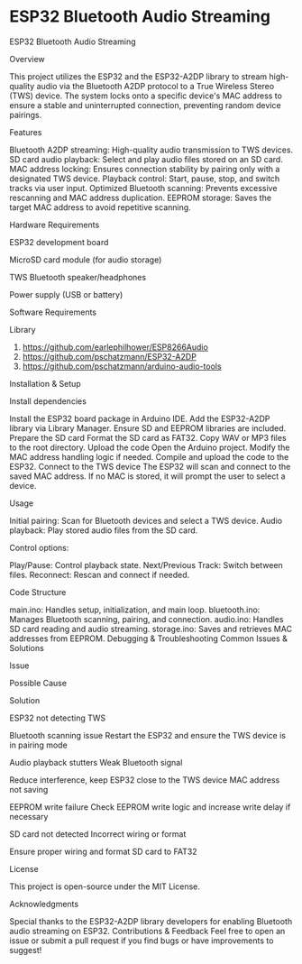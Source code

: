 # ESP32 Bluetooth Audio Streaming
ESP32 Bluetooth Audio Streaming

Overview

This project utilizes the ESP32 and the ESP32-A2DP library to stream high-quality audio via the Bluetooth A2DP protocol to a True Wireless Stereo (TWS) device. The system locks onto a specific device's MAC address to ensure a stable and uninterrupted connection, preventing random device pairings.

Features

Bluetooth A2DP streaming: High-quality audio transmission to TWS devices.
SD card audio playback: Select and play audio files stored on an SD card.
MAC address locking: Ensures connection stability by pairing only with a designated TWS device.
Playback control: Start, pause, stop, and switch tracks via user input.
Optimized Bluetooth scanning: Prevents excessive rescanning and MAC address duplication.
EEPROM storage: Saves the target MAC address to avoid repetitive scanning.

Hardware Requirements

ESP32 development board

MicroSD card module (for audio storage)

TWS Bluetooth speaker/headphones

Power supply (USB or battery)

Software Requirements

Library
1. https://github.com/earlephilhower/ESP8266Audio
2. https://github.com/pschatzmann/ESP32-A2DP
3. https://github.com/pschatzmann/arduino-audio-tools

Installation & Setup

Install dependencies

Install the ESP32 board package in Arduino IDE.
Add the ESP32-A2DP library via Library Manager.
Ensure SD and EEPROM libraries are included.
Prepare the SD card
Format the SD card as FAT32.
Copy WAV or MP3 files to the root directory.
Upload the code
Open the Arduino project.
Modify the MAC address handling logic if needed.
Compile and upload the code to the ESP32.
Connect to the TWS device
The ESP32 will scan and connect to the saved MAC address.
If no MAC is stored, it will prompt the user to select a device.

Usage

Initial pairing: Scan for Bluetooth devices and select a TWS device.
Audio playback: Play stored audio files from the SD card.

Control options:

Play/Pause: Control playback state.
Next/Previous Track: Switch between files.
Reconnect: Rescan and connect if needed.

Code Structure

main.ino: Handles setup, initialization, and main loop.
bluetooth.ino: Manages Bluetooth scanning, pairing, and connection.
audio.ino: Handles SD card reading and audio streaming.
storage.ino: Saves and retrieves MAC addresses from EEPROM.
Debugging & Troubleshooting
Common Issues & Solutions

Issue

Possible Cause

Solution

ESP32 not detecting TWS

Bluetooth scanning issue
Restart the ESP32 and ensure the TWS device is in pairing mode

Audio playback stutters
Weak Bluetooth signal

Reduce interference, keep ESP32 close to the TWS device
MAC address not saving

EEPROM write failure
Check EEPROM write logic and increase write delay if necessary

SD card not detected
Incorrect wiring or format

Ensure proper wiring and format SD card to FAT32

License

This project is open-source under the MIT License.

Acknowledgments

Special thanks to the ESP32-A2DP library developers for enabling Bluetooth audio streaming on ESP32.
Contributions & Feedback
Feel free to open an issue or submit a pull request if you find bugs or have improvements to suggest!

